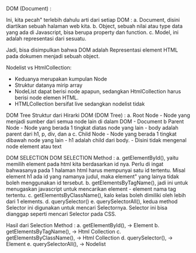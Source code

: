 DOM (Document) :

Ini, kita pecah" terlebih dahulu arti dari setiap DOM :
a. Document, disini diartikan sebuah halaman web kita.
b. Object, sebuah nilai atau type data yang ada di Javascript, bisa berupa property dan function.
c. Model, ini adalah representasi dari sesuatu.

Jadi, bisa disimpulkan bahwa DOM adalah Representasi element HTML pada dokumen menjadi sebuah object.

Nodelist vs HtmlCollection:
- Keduanya merupakan kumpulan Node
- Struktur datanya mirip array
- NodeList dapat berisi node apapun, sedangkan HtmlCollection harus berisi node elemen HTML.
- HTMLCollection bersifat live sedangkan nodelist tidak

DOM Tree
Struktur dari Hirarki DOM (DOM Tree) :
a. Root Node
    - Node yang menjadi sumber dari semua node lain di dalam DOM
    - Document
b Parent Node
    - Node yang berada 1 tingkat diatas node yang lain
    - body adalah parent dari h1, p, div, dan a
c. Child Node
    - Node yang berada 1 tingkat dibawah node yang lain
    - h1 adalah child dari body.
    - Disini tidak mengenal node element atau text

DOM SELECTION
DOM SELECTION Method :
a. getElementById(), yaitu memilih element pada html kita berdasarkan id nya. Perlu di ingat bahwasanya pada 1 halaman html harus mempunyai satu id tertentu. Misal element h1 ada id yang namanya judul, maka element" yang lainya tidak boleh menggunakan id tersebut.
b. getElementsByTagName(), jadi ini untuk menugaskan javascript untuk mencarikan element - element nama tag tertentu.
c. getElementsByClassName(), kalo kelas boleh dimiliki oleh lebih dari 1 elements.
d. querySelector()
e. querySelectorAll(), kedua method Selector ini digunakan untuk mencari Selectornya. Selector ini bisa dianggap seperti mencari Selector pada CSS.

Hasil dari Selection Method :
a. getElementById(), -> Element
b. getElementsByTagName(), -> Html Collection
c. getElementsByClassName(), -> Html Collection
d. querySelector(), -> Element
e. querySelectorAll(), -> Nodelist